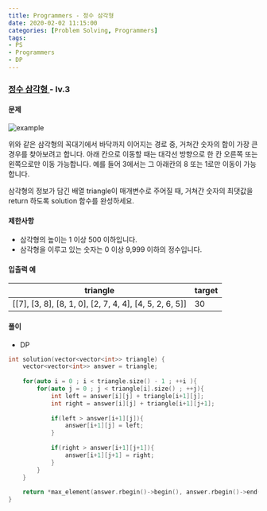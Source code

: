 ```yaml
---
title: Programmers - 정수 삼각형
date: 2020-02-02 11:15:00
categories: [Problem Solving, Programmers]
tags:
- PS
- Programmers
- DP
---
```


### [ 정수 삼각형 ](https://programmers.co.kr/learn/courses/30/lessons/43105) - lv.3

#### 문제

![example](https://grepp-programmers.s3.amazonaws.com/files/production/97ec02cc39/296a0863-a418-431d-9e8c-e57f7a9722ac.png)

위와 같은 삼각형의 꼭대기에서 바닥까지 이어지는 경로 중, 거쳐간 숫자의 합이 가장 큰 경우를 찾아보려고 합니다. 아래 칸으로 이동할 때는 대각선 방향으로 한 칸 오른쪽 또는 왼쪽으로만 이동 가능합니다. 예를 들어 3에서는 그 아래칸의 8 또는 1로만 이동이 가능합니다.

삼각형의 정보가 담긴 배열 triangle이 매개변수로 주어질 때, 거쳐간 숫자의 최댓값을 return 하도록 solution 함수를 완성하세요.

#### 제한사항
  - 삼각형의 높이는 1 이상 500 이하입니다.
  - 삼각형을 이루고 있는 숫자는 0 이상 9,999 이하의 정수입니다.

#### 입출력 예

| triangle | target |
| -- | -- | 
| [[7], [3, 8], [8, 1, 0], [2, 7, 4, 4], [4, 5, 2, 6, 5]] | 30 |

#### 풀이
  - DP

```cpp
int solution(vector<vector<int>> triangle) {
    vector<vector<int>> answer = triangle;
    
    for(auto i = 0 ; i < triangle.size() - 1 ; ++i ){
        for(auto j = 0 ; j < triangle[i].size() ; ++j){
            int left = answer[i][j] + triangle[i+1][j];
            int right = answer[i][j] + triangle[i+1][j+1];
            
            if(left > answer[i+1][j]){
                answer[i+1][j] = left;
            }
            
            if(right > answer[i+1][j+1]){
                answer[i+1][j+1] = right;
            }
        }
    }
    
    return *max_element(answer.rbegin()->begin(), answer.rbegin()->end());
}
```